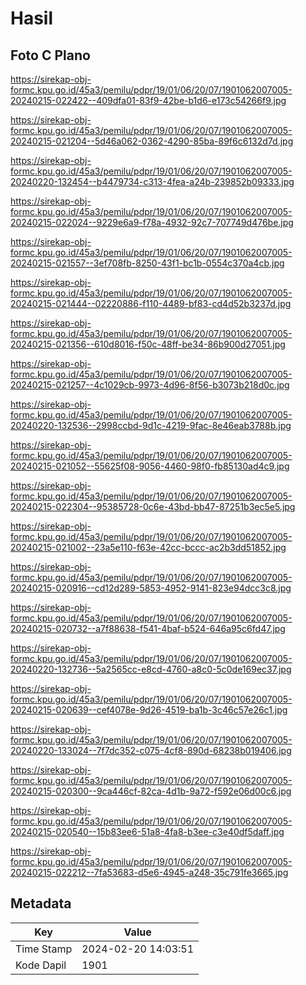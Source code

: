 # Hasil

## Foto C Plano

https://sirekap-obj-formc.kpu.go.id/45a3/pemilu/pdpr/19/01/06/20/07/1901062007005-20240215-022422--409dfa01-83f9-42be-b1d6-e173c54266f9.jpg

https://sirekap-obj-formc.kpu.go.id/45a3/pemilu/pdpr/19/01/06/20/07/1901062007005-20240215-021204--5d46a062-0362-4290-85ba-89f6c6132d7d.jpg

https://sirekap-obj-formc.kpu.go.id/45a3/pemilu/pdpr/19/01/06/20/07/1901062007005-20240220-132454--b4479734-c313-4fea-a24b-239852b09333.jpg

https://sirekap-obj-formc.kpu.go.id/45a3/pemilu/pdpr/19/01/06/20/07/1901062007005-20240215-022024--9229e6a9-f78a-4932-92c7-707749d476be.jpg

https://sirekap-obj-formc.kpu.go.id/45a3/pemilu/pdpr/19/01/06/20/07/1901062007005-20240215-021557--3ef708fb-8250-43f1-bc1b-0554c370a4cb.jpg

https://sirekap-obj-formc.kpu.go.id/45a3/pemilu/pdpr/19/01/06/20/07/1901062007005-20240215-021444--02220886-f110-4489-bf83-cd4d52b3237d.jpg

https://sirekap-obj-formc.kpu.go.id/45a3/pemilu/pdpr/19/01/06/20/07/1901062007005-20240215-021356--610d8016-f50c-48ff-be34-86b900d27051.jpg

https://sirekap-obj-formc.kpu.go.id/45a3/pemilu/pdpr/19/01/06/20/07/1901062007005-20240215-021257--4c1029cb-9973-4d96-8f56-b3073b218d0c.jpg

https://sirekap-obj-formc.kpu.go.id/45a3/pemilu/pdpr/19/01/06/20/07/1901062007005-20240220-132536--2998ccbd-9d1c-4219-9fac-8e46eab3788b.jpg

https://sirekap-obj-formc.kpu.go.id/45a3/pemilu/pdpr/19/01/06/20/07/1901062007005-20240215-021052--55625f08-9056-4460-98f0-fb85130ad4c9.jpg

https://sirekap-obj-formc.kpu.go.id/45a3/pemilu/pdpr/19/01/06/20/07/1901062007005-20240215-022304--95385728-0c6e-43bd-bb47-87251b3ec5e5.jpg

https://sirekap-obj-formc.kpu.go.id/45a3/pemilu/pdpr/19/01/06/20/07/1901062007005-20240215-021002--23a5e110-f63e-42cc-bccc-ac2b3dd51852.jpg

https://sirekap-obj-formc.kpu.go.id/45a3/pemilu/pdpr/19/01/06/20/07/1901062007005-20240215-020916--cd12d289-5853-4952-9141-823e94dcc3c8.jpg

https://sirekap-obj-formc.kpu.go.id/45a3/pemilu/pdpr/19/01/06/20/07/1901062007005-20240215-020732--a7f88638-f541-4baf-b524-646a95c6fd47.jpg

https://sirekap-obj-formc.kpu.go.id/45a3/pemilu/pdpr/19/01/06/20/07/1901062007005-20240220-132736--5a2565cc-e8cd-4760-a8c0-5c0de169ec37.jpg

https://sirekap-obj-formc.kpu.go.id/45a3/pemilu/pdpr/19/01/06/20/07/1901062007005-20240215-020639--cef4078e-9d26-4519-ba1b-3c46c57e26c1.jpg

https://sirekap-obj-formc.kpu.go.id/45a3/pemilu/pdpr/19/01/06/20/07/1901062007005-20240220-133024--7f7dc352-c075-4cf8-890d-68238b019406.jpg

https://sirekap-obj-formc.kpu.go.id/45a3/pemilu/pdpr/19/01/06/20/07/1901062007005-20240215-020300--9ca446cf-82ca-4d1b-9a72-f592e06d00c6.jpg

https://sirekap-obj-formc.kpu.go.id/45a3/pemilu/pdpr/19/01/06/20/07/1901062007005-20240215-020540--15b83ee6-51a8-4fa8-b3ee-c3e40df5daff.jpg

https://sirekap-obj-formc.kpu.go.id/45a3/pemilu/pdpr/19/01/06/20/07/1901062007005-20240215-022212--7fa53683-d5e6-4945-a248-35c791fe3665.jpg


## Metadata

| Key        | Value               |
| ---------- | ------------------- |
| Time Stamp | 2024-02-20 14:03:51 |
| Kode Dapil | 1901                |



